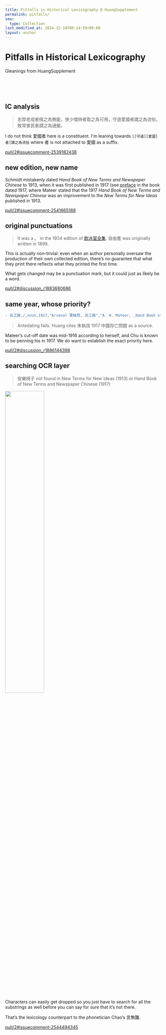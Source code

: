 ```yaml
---
title: Pitfalls in Historical Lexicography @ HuangSupplement
permalink: pitfalls/
seo:
  type: Collection
last_modified_at: 2024-12-18T00:14:59+00:00
layout: anchor
---
```

# Pitfalls in Historical Lexicography

<p class="text-right">Gleanings from HuangSupplement</p>

&nbsp;  
&nbsp;  
&nbsp;  
## IC analysis

> 忠厚老成者擯之為無能，俠少儇辨者取之為可用，守道愛國者謂之為流俗，敗常害民者謂之為通變。

I do not think 愛國者 here is a constituent. I'm leaning towards `[[守道][愛國]者]謂之為流俗` where 者 is not attached to 愛國 as a suffix.

[pull/2#issuecomment-2539182438](https://github.com/t18d/HuangSupplement/pull/2#issuecomment-2539182438)

## new edition, new name

Schmidt mistakenly dated _Hand Book of New Terms and Newspaper Chinese_ to 1913, when it was first published in 1917 (see [preface](https://babel.hathitrust.org/cgi/pt?id=mdp.39015021731313&seq=9) in the book dated 1917, where Mateer stated that the 1917 _Hand Book of New Terms and Newspaper Chinese_ was an improvement to the _New Terms for New Ideas_ published in 1913.

[pull/2#issuecomment-2541665188](https://github.com/t18d/HuangSupplement/pull/2#issuecomment-2541665188)

## original punctuations

> It was a 。 in the 1934 edition of [飲冰室全集](https://commons.wikimedia.org/wiki/File:SSID-13347803_%E9%A3%B2%E5%86%B0%E5%AE%A4%E5%85%A8%E9%9B%86_%E4%B8%8A.pdf). 自由書 was originally written in 1899.

This is actually non-trivial: even when an author personally oversaw the production of their own collected edition, there’s no guarantee that what they print there reflects what they printed the first time.

What gets changed may be a punctuation mark, but it could just as likely be a word.

[pull/2#discussion_r1883680686](https://github.com/t18d/HuangSupplement/pull/2#discussion_r1883680686)

## same year, whose priority?

```Diff
- 兵工廠,/,noun,1917,"Arsenal 軍械局, 兵工廠","A. H. Mateer, _Hand Book of New Terms and Newspaper Chinese_",
```

> Antedating fails. Huang cites 朱執信 1917 中國存亡問題 as a source.

Mateer’s cut-off date was mid-1916 according to herself, and Chu is known to be penning his in 1917. We do want to establish the exact priority here.

[pull/2#discussion_r1886144398](https://github.com/t18d/HuangSupplement/pull/2#discussion_r1886144398)

## searching OCR layer

> 安樂椅子 not found in New Terms for New Ideas (1913) or Hand Book of New Terms and Newspaper Chinese (1917)

<img src="https://t18d.github.io/HuangSupplement/assets/椅子.webp" width="50%">

Characters can easily get dropped so you just have to search for all the substrings as well before you can say for sure that it’s not there.

That’s the lexicology counterpart to the phonetician Chao’s 言無難.

[pull/2#issuecomment-2544494345](https://github.com/t18d/HuangSupplement/pull/2#issuecomment-2544494345)
